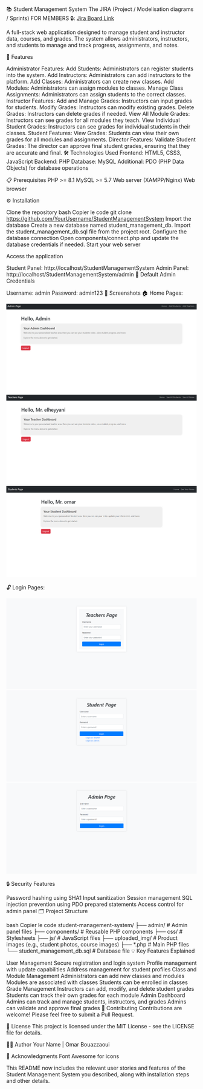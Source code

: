 📚 Student Management System
The JIRA (Project / Modelisation diagrams / Sprints) FOR MEMBERS 🔒: [Jira Board Link](https://ataouil90.atlassian.net/jira/software/projects/SCRUM/boards/1?atlOrigin=eyJpIjoiYWFhMzM1NWExYzZiNDBiMThhZTk4NTYyYjkwNzg4YjYiLCJwIjoiaiJ9)

A full-stack web application designed to manage student and instructor data, courses, and grades. The system allows administrators, instructors, and students to manage and track progress, assignments, and notes.

🌟 Features

Administrator Features:
Add Students: Administrators can register students into the system.
Add Instructors: Administrators can add instructors to the platform.
Add Classes: Administrators can create new classes.
Add Modules: Administrators can assign modules to classes.
Manage Class Assignments: Administrators can assign students to the correct classes.
Instructor Features:
Add and Manage Grades: Instructors can input grades for students.
Modify Grades: Instructors can modify existing grades.
Delete Grades: Instructors can delete grades if needed.
View All Module Grades: Instructors can see grades for all modules they teach.
View Individual Student Grades: Instructors can see grades for individual students in their classes.
Student Features:
View Grades: Students can view their own grades for all modules and assignments.
Director Features:
Validate Student Grades: The director can approve final student grades, ensuring that they are accurate and final.
🛠️ Technologies Used
Frontend: HTML5, CSS3, JavaScript
Backend: PHP
Database: MySQL
Additional: PDO (PHP Data Objects) for database operations

📋 Prerequisites
PHP >= 8.1
MySQL >= 5.7
Web server (XAMPP/Nginx)
Web browser

⚙️ Installation

Clone the repository
bash
Copier le code
git clone https://github.com/YourUsername/StudentManagementSystem
Import the database
Create a new database named student_management_db.
Import the student_management_db.sql file from the project root.
Configure the database connection
Open components/connect.php and update the database credentials if needed.
Start your web server

Access the application

Student Panel: http://localhost/StudentManagementSystem
Admin Panel: http://localhost/StudentManagementSystem/admin
👤 Default Admin Credentials

Username: admin
Password: admin123
📱 Screenshots
🏠 Home Pages:

![alt text](./images/s4.png)
![alt text](./images/s5.png)
![alt text](./images/s6.png)

🔓 Login Pages:

![alt text](./images/s2.png)
![alt text](./images/s1.png)
![alt text](./images/s3.png)



🔒 Security Features

Password hashing using SHA1
Input sanitization
Session management
SQL injection prevention using PDO prepared statements
Access control for admin panel
🗂️ Project Structure

bash
Copier le code
student-management-system/
├── admin/                   # Admin panel files
├── components/              # Reusable PHP components
├── css/                     # Stylesheets
├── js/                      # JavaScript files
├── uploaded_img/            # Product images (e.g., student photos, course images)
├── *.php                    # Main PHP files
└── student_management_db.sql # Database file
💡 Key Features Explained

User Management
Secure registration and login system
Profile management with update capabilities
Address management for student profiles
Class and Module Management
Administrators can add new classes and modules
Modules are associated with classes
Students can be enrolled in classes
Grade Management
Instructors can add, modify, and delete student grades
Students can track their own grades for each module
Admin Dashboard
Admins can track and manage students, instructors, and grades
Admins can validate and approve final grades
🤝 Contributing
Contributions are welcome! Please feel free to submit a Pull Request.

📄 License
This project is licensed under the MIT License - see the LICENSE file for details.

👨‍💻 Author
Your Name | Omar Bouazzaoui 

🙏 Acknowledgments
Font Awesome for icons

This README now includes the relevant user stories and features of the Student Management System you described, along with installation steps and other details.
